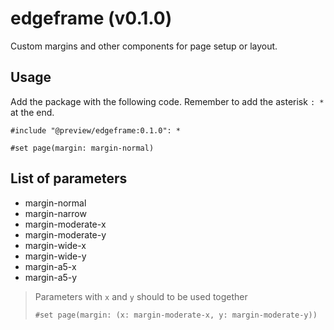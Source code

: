 # edgeframe (v0.1.0)

Custom margins and other components for page setup or layout.

## Usage

Add the package with the following code. Remember to add the asterisk `: *` at the end.

```typ
#include "@preview/edgeframe:0.1.0": *
```

```typ
#set page(margin: margin-normal)
```

## List of parameters

- margin-normal
- margin-narrow
- margin-moderate-x
- margin-moderate-y
- margin-wide-x
- margin-wide-y
- margin-a5-x
- margin-a5-y

> Parameters with `x` and `y` should to be used together
>
> ```
> #set page(margin: (x: margin-moderate-x, y: margin-moderate-y))
> ```
